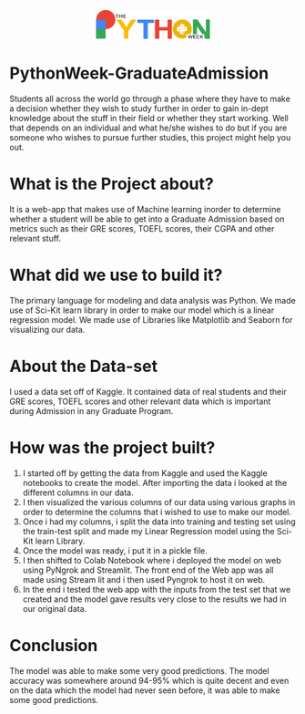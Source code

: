 <p align="center">
<img src="https://github.com/AM1CODES/PythonWeek-GraduateAdmission/blob/main/pyweek.png" alt="drawing" width="200"/>
</p>

# PythonWeek-GraduateAdmission
Students all across the world go through a phase where they have to make a decision whether they wish to study further in order to gain in-dept knowledge about the stuff in their field or whether they start working. Well that depends on an individual and what he/she wishes to do but if you are someone who wishes to pursue further studies, this project might help you out.

# What is the Project about?
It is a web-app that makes use of Machine learning inorder to determine whether a student will be able to get into a Graduate Admission based on metrics such as their GRE scores, TOEFL scores, their CGPA and other relevant stuff.

# What did we use to build it?
The primary language for modeling and data analysis was Python. We made use of Sci-Kit learn library in order to make our model which is a linear regression model. We made use of Libraries like Matplotlib and Seaborn for visualizing our data.

# About the Data-set
I used a data set off of Kaggle. It contained data of real students and their GRE scores, TOEFL scores and other relevant data which is important during Admission in any Graduate Program.

# How was the project built?
1. I started off by getting the data from Kaggle and used the Kaggle notebooks to  create the model. After importing the data i looked at the different columns in our data. <br>
2. I then visualized the various columns of our data using various graphs in order to determine the columns that i wished to use to make our model. <br>
3. Once i had my columns, i split the data into training and testing set using the train-test split and made my Linear Regression model using the Sci-Kit learn Library. <br>
4. Once the model was ready, i put it in a pickle file. <br>
5. I then shifted to Colab Notebook where i deployed the model on web  using PyNgrok and Streamlit. The front end of the Web app was all made using Stream lit and i then used Pyngrok to host it on web. <br>
6. In the end i tested the web app with the inputs from the test set that we created and the model gave results very close to the results we had in our original data. <br>

# Conclusion
The model was able to make some very good predictions. The model accuracy was somewhere around 94-95% which is quite decent and even on the data which the model had never seen before, it was able to make some good predictions.
